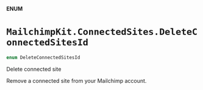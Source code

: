 **ENUM**

# `MailchimpKit.ConnectedSites.DeleteConnectedSitesId`

```swift
enum DeleteConnectedSitesId
```

Delete connected site

Remove a connected site from your Mailchimp account.
